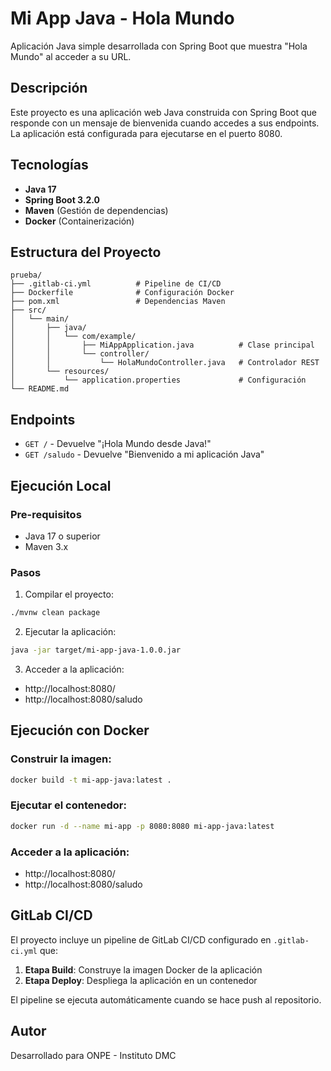 # Mi App Java - Hola Mundo

Aplicación Java simple desarrollada con Spring Boot que muestra "Hola Mundo" al acceder a su URL.

## Descripción

Este proyecto es una aplicación web Java construida con Spring Boot que responde con un mensaje de bienvenida cuando accedes a sus endpoints. La aplicación está configurada para ejecutarse en el puerto 8080.

## Tecnologías

- **Java 17**
- **Spring Boot 3.2.0**
- **Maven** (Gestión de dependencias)
- **Docker** (Containerización)

## Estructura del Proyecto

```
prueba/
├── .gitlab-ci.yml          # Pipeline de CI/CD
├── Dockerfile              # Configuración Docker
├── pom.xml                 # Dependencias Maven
├── src/
│   └── main/
│       ├── java/
│       │   └── com/example/
│       │       ├── MiAppApplication.java          # Clase principal
│       │       └── controller/
│       │           └── HolaMundoController.java   # Controlador REST
│       └── resources/
│           └── application.properties             # Configuración
└── README.md

```

## Endpoints

- `GET /` - Devuelve "¡Hola Mundo desde Java!"
- `GET /saludo` - Devuelve "Bienvenido a mi aplicación Java"

## Ejecución Local

### Pre-requisitos

- Java 17 o superior
- Maven 3.x

### Pasos

1. Compilar el proyecto:
```bash
./mvnw clean package
```

2. Ejecutar la aplicación:
```bash
java -jar target/mi-app-java-1.0.0.jar
```

3. Acceder a la aplicación:
- http://localhost:8080/
- http://localhost:8080/saludo

## Ejecución con Docker

### Construir la imagen:
```bash
docker build -t mi-app-java:latest .
```

### Ejecutar el contenedor:
```bash
docker run -d --name mi-app -p 8080:8080 mi-app-java:latest
```

### Acceder a la aplicación:
- http://localhost:8080/
- http://localhost:8080/saludo

## GitLab CI/CD

El proyecto incluye un pipeline de GitLab CI/CD configurado en `.gitlab-ci.yml` que:

1. **Etapa Build**: Construye la imagen Docker de la aplicación
2. **Etapa Deploy**: Despliega la aplicación en un contenedor

El pipeline se ejecuta automáticamente cuando se hace push al repositorio.

## Autor

Desarrollado para ONPE - Instituto DMC
